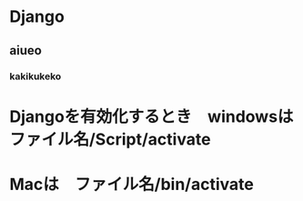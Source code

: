 # Django
## aiueo
### kakikukeko

# Djangoを有効化するとき　windowsは　ファイル名/Script/activate
# Macは　ファイル名/bin/activate
